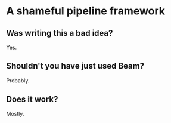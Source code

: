 # A shameful pipeline framework

## Was writing this a bad idea?

Yes.

## Shouldn't you have just used Beam?

Probably.

## Does it work?

Mostly.